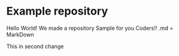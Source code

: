 # Example repository

Hello World!
We made a repository Sample
for you Coders!!
.md = MarkDown

This in second change
